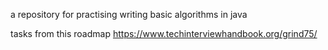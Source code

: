 a repository for practising writing basic algorithms in java

tasks from this roadmap https://www.techinterviewhandbook.org/grind75/